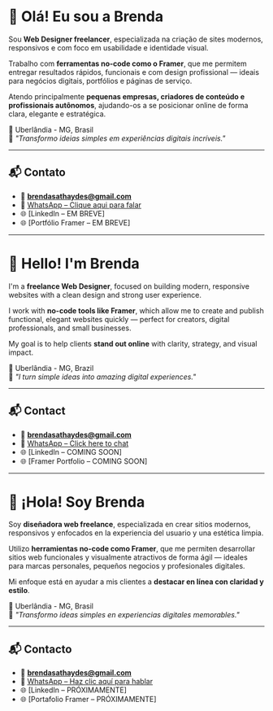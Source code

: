 # 👋 Olá! Eu sou a Brenda

Sou **Web Designer freelancer**, especializada na criação de sites modernos, responsivos e com foco em usabilidade e identidade visual.

Trabalho com **ferramentas no-code como o Framer**, que me permitem entregar resultados rápidos, funcionais e com design profissional — ideais para negócios digitais, portfólios e páginas de serviço.

Atendo principalmente **pequenas empresas, criadores de conteúdo e profissionais autônomos**, ajudando-os a se posicionar online de forma clara, elegante e estratégica.

📍 Uberlândia - MG, Brasil  
🎯 *"Transformo ideias simples em experiências digitais incríveis."*

---

## 📬 Contato

- 📧 **brendasathaydes@gmail.com**  
- 💬 [WhatsApp – Clique aqui para falar](https://wa.me/5534991488460)
- 🌐 [LinkedIn – EM BREVE]  
- 🌐 [Portfólio Framer – EM BREVE]

---

# 👋 Hello! I'm Brenda

I'm a **freelance Web Designer**, focused on building modern, responsive websites with a clean design and strong user experience.

I work with **no-code tools like Framer**, which allow me to create and publish functional, elegant websites quickly — perfect for creators, digital professionals, and small businesses.

My goal is to help clients **stand out online** with clarity, strategy, and visual impact.

📍 Uberlândia - MG, Brazil  
🎯 *"I turn simple ideas into amazing digital experiences."*

---

## 📬 Contact

- 📧 **brendasathaydes@gmail.com**  
- 💬 [WhatsApp – Click here to chat](https://wa.me/5534991488460)
- 🌐 [LinkedIn – COMING SOON]  
- 🌐 [Framer Portfolio – COMING SOON]

---

# 👋 ¡Hola! Soy Brenda

Soy **diseñadora web freelance**, especializada en crear sitios modernos, responsivos y enfocados en la experiencia del usuario y una estética limpia.

Utilizo **herramientas no-code como Framer**, que me permiten desarrollar sitios web funcionales y visualmente atractivos de forma ágil — ideales para marcas personales, pequeños negocios y profesionales digitales.

Mi enfoque está en ayudar a mis clientes a **destacar en línea con claridad y estilo**.

📍 Uberlândia - MG, Brasil  
🎯 *"Transformo ideas simples en experiencias digitales memorables."*

---

## 📬 Contacto

- 📧 **brendasathaydes@gmail.com**  
- 💬 [WhatsApp – Haz clic aquí para hablar](https://wa.me/5534991488460)
- 🌐 [LinkedIn – PRÓXIMAMENTE]  
- 🌐 [Portafolio Framer – PRÓXIMAMENTE]
